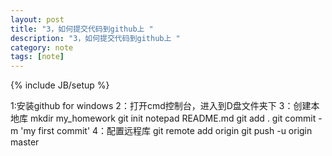 ```yaml
---
layout: post
title: "3，如何提交代码到github上 "
description: "3，如何提交代码到github上 "
category: note
tags: [note]
---
```

{% include JB/setup %}

1:安装github for windows
2：打开cmd控制台，进入到D盘文件夹下
3：创建本地库
mkdir my_homework
git init
notepad README.md
git add .
git commit -m 'my first commit'
4：配置远程库
git remote add origin
git push -u origin master